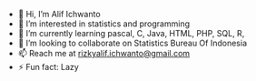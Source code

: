 - 👋 Hi, I’m Alif Ichwanto
- 👀 I’m interested in statistics and programming
- 🌱 I’m currently learning pascal, C, Java, HTML, PHP, SQL, R, 
- 💞️ I’m looking to collaborate on Statistics Bureau Of Indonesia
- 📫 Reach me at rizkyalif.ichwanto@gmail.com
- ⚡ Fun fact: Lazy

<!---
alifichwnt/alifichwnt is a ✨ special ✨ repository because its `README.md` (this file) appears on your GitHub profile.
You can click the Preview link to take a look at your changes.
--->
